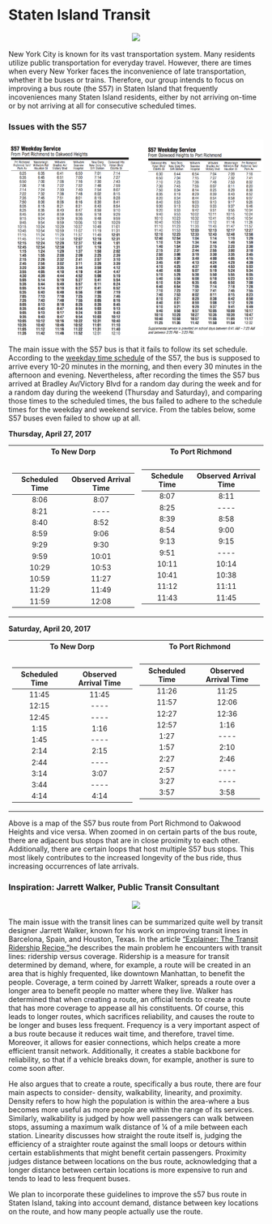 # Staten Island Transit
<div style="text-align:center"><img src ="https://github.com/pmendoza41/Staten-Island-Transit/blob/master/S57.jpg?raw=true" /></div>

New York City is known for its vast transportation system. Many residents utilize public transportation for everyday travel. However, there are times when every New Yorker faces the inconvenience of late transportation, whether it be buses or trains. Therefore, our group intends to focus on improving a bus route (the S57) in Staten Island that frequently incoveniences many Staten Island residents, either by not arriving on-time or by not arriving at all for consecutive scheduled times. 

### Issues with the S57
<div style="text-align:center"><img src ="https://github.com/pmendoza41/Staten-Island-Transit/blob/master/S57%20weekday%20service.PNG?raw=true" /></div>

The main issue with the S57 bus is that it fails to follow its set schedule. According to the [weekday time schedule](http://web.mta.info/nyct/bus/schedule/staten/s057cur.pdf) of the S57, the bus is supposed to arrive every 10-20 minutes in the morning, and then every 30 minutes in the afternoon and evening. Nevertheless, after recording the times the S57 bus arrived at Bradley Av/Victory Blvd for a random day during the week and for a random day during the weekend (Thursday and Saturday), and comparing those times to the scheduled times, the bus failed to adhere to the schedule times for the weekday and weekend service. From the tables below, some S57 buses even failed to show up at all. 

**Thursday, April 27, 2017**
<table>
<tr><th>To New Dorp </th><th>To Port Richmond </th></tr>
<tr><td><table></table>

|Scheduled Time| Observed Arrival Time|
| :-----: | :-----: | 
| 8:06  | 8:07  | 
| 8:21  | ----| 
| 8:40 | 8:52 |
|8:59 | 9:06 | 
| 9:29 | 9:30 | 
| 9:59 | 10:01 | 
|10:29 | 10:53 | 
| 10:59 | 11:27 | 
|11:29 | 11:49 | 
| 11:59 | 12:08 | 
</td><td>

|Schedule Time | Observed Arrival Time | 
| :-----: | :-----: | 
| 8:07  | 8:11 | 
| 8:25  | ----| 
| 8:39 | 8:58 |
| 8:54 | 9:00 | 
| 9:13 | 9:15 | 
| 9:51 | ---- | 
| 10:11 | 10:14 | 
| 10:41 | 10:38 | 
| 11:12 | 11:11 | 
| 11:43 | 11:45 | 

</td></tr> </table>

**Saturday, April 20, 2017**
<table>
<tr><th>To New Dorp </th><th>To Port Richmond </th></tr>
<tr><td><table></table>

|Scheduled Time| Observed Arrival Time|
| :-----: | :-----: | 
| 11:45  | 11:45| 
| 12:15  | ----| 
|12:45 | ---- |
| 1:15 | 1:16 | 
| 1:45 | ---- | 
| 2:14 | 2:15 | 
| 2:44 | ---- | 
| 3:14 | 3:07 | 
| 3:44 | ---- | 
| 4:14 | 4:14 | 
</td><td>

|Scheduled Time| Observed Arrival Time|
| :-----: | :-----: | 
| 11:26  | 11:25| 
| 11:57  | 12:06 | 
| 12:27 | 12:36 |
| 12:57 | 1:16 | 
| 1:27 | ---- | 
| 1:57 | 2:10 | 
| 2:27 | 2:46 | 
| 2:57 | ---- | 
| 3:27 | ---- | 
| 3:57 | 3:58 | 

</td></tr> </table>


<script src="https://embed.github.com/view/geojson/pmendoza41/Staten-Island-Transit/master/map%20(4).geojson"></script>
Above is a map of the S57 bus route from Port Richmond to Oakwood Heights and vice versa. When zoomed in on certain parts of the bus route, there are adjacent bus stops that are in close proximity to each other. Additionally, there are certain loops that host multiple S57 bus stops. This most likely contributes to the increased longevity of the bus ride, thus increasing occurrences of late arrivals. 

### Inspiration: Jarrett Walker, Public Transit Consultant 
<div style="text-align:center"><img src ="https://github.com/pmendoza41/Staten-Island-Transit/blob/master/jarrett%20walker%20pic.jpg?raw=true" /></div>

The main issue with the transit lines can be summarized quite well by transit designer Jarrett Walker, known for his work on improving transit lines in Barcelona, Spain, and Houston, Texas. In the article [“Explainer: The Transit Ridership Recipe,”](http://humantransit.org/2015/07/mega-explainer-the-ridership-recipe.html)he describes the main problem he encounters with transit lines: ridership versus coverage. Ridership is a measure for transit determined by demand, where, for example, a route will be created in an area that is highly frequented, like downtown Manhattan, to benefit the people. Coverage, a term coined by Jarrett Walker, spreads a route over a longer area to benefit people no matter where they live.  Walker has determined that when creating a route, an official tends to create a route that has more coverage to appease all his constituents. Of course, this leads to longer routes, which sacrifices reliability, and causes the route to be longer and buses less frequent. Frequency is a very important aspect of a bus route because it reduces wait time, and therefore, travel time. Moreover, it allows for easier connections, which helps create a more efficient transit network. Additionally, it creates a stable backbone for reliability, so that if a vehicle breaks down, for example, another is sure to come soon after.

He also argues that to create a route, specifically a bus route, there are four main aspects to consider- density, walkability, linearity, and proximity. Density refers to how high the population is within the area-where a bus becomes more useful as more people are within the range of its services. Similarly, walkability is judged by how well passengers can walk between stops, assuming a maximum walk distance of ¼ of a mile between each station. Linearity discusses how straight the route itself is, judging the efficiency of a straighter route against the small loops or detours within certain establishments that might benefit certain passengers. Proximity judges distance between locations on the bus route, acknowledging that a longer distance between certain locations is more expensive to run and tends to lead to less frequent buses.

We plan to incorporate these guidelines to improve the s57 bus route in Staten Island, taking into account demand, distance between key locations on the route, and how many people actually use the route.
